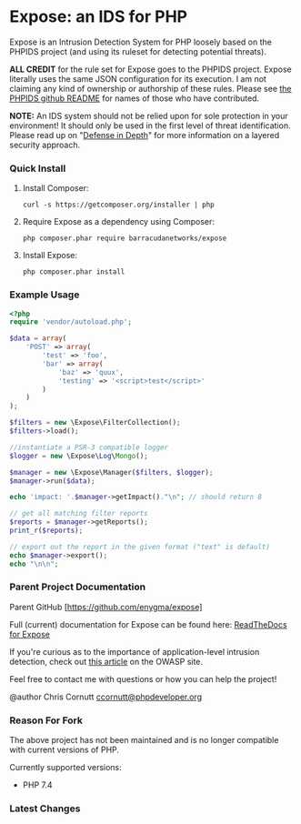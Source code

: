 Expose: an IDS for PHP
=========================

Expose is an Intrusion Detection System for PHP loosely based on the PHPIDS project (and using its ruleset
for detecting potential threats).

**ALL CREDIT** for the rule set for Expose goes to the PHPIDS project. Expose literally
uses the same JSON configuration for its execution. I am not claiming any kind of ownership
or authorship of these rules. Please see [the PHPIDS github README](https://github.com/PHPIDS/PHPIDS)
for names of those who have contributed.

**NOTE:** An IDS system should not be relied upon for sole protection in your environment! It should only be used in
the first level of threat identification. Please read up on "[Defense in Depth](http://websec.io/2012/10/12/Core-Concepts-Defense-in-Depth.html)"
for more information on a layered security approach.

### Quick Install

1. Install Composer:

    ```
    curl -s https://getcomposer.org/installer | php
    ```

1. Require Expose as a dependency using Composer:

    ```
    php composer.phar require barracudanetworks/expose
    ```

1. Install Expose:

    ```
    php composer.phar install
    ```

### Example Usage

```php
<?php
require 'vendor/autoload.php';

$data = array(
    'POST' => array(
        'test' => 'foo',
        'bar' => array(
            'baz' => 'quux',
            'testing' => '<script>test</script>'
        )
    )
);

$filters = new \Expose\FilterCollection();
$filters->load();

//instantiate a PSR-3 compatible logger
$logger = new \Expose\Log\Mongo();

$manager = new \Expose\Manager($filters, $logger);
$manager->run($data);

echo 'impact: '.$manager->getImpact()."\n"; // should return 8

// get all matching filter reports
$reports = $manager->getReports();
print_r($reports);

// export out the report in the given format ("text" is default)
echo $manager->export();
echo "\n\n";

```

### Parent Project Documentation

Parent GitHub
[https://github.com/enygma/expose]

Full (current) documentation for Expose can be found here: [ReadTheDocs for Expose](https://expose.readthedocs.org/en/latest/)

If you're curious as to the importance of application-level intrusion detection, check out [this article](https://www.owasp.org/index.php/ApplicationLayerIntrustionDetection)
on the OWASP site.

Feel free to contact me with questions or how you can help the project!

@author Chris Cornutt <ccornutt@phpdeveloper.org>

### Reason For Fork

The above project has not been maintained and is no longer compatible with current versions of PHP.

Currently supported versions:
- PHP 7.4

### Latest Changes
